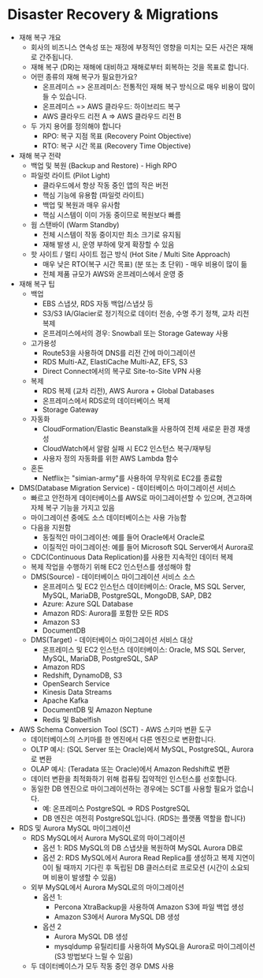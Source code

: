 # Disaster Recovery & Migrations
- 재해 복구 개요
  - 회사의 비즈니스 연속성 또는 재정에 부정적인 영향을 미치는 모든 사건은 재해로 간주됩니다.
  - 재해 복구 (DR)는 재해에 대비하고 재해로부터 회복하는 것을 목표로 합니다.
  - 어떤 종류의 재해 복구가 필요한가요?
    - 온프레미스 => 온프레미스: 전통적인 재해 복구 방식으로 매우 비용이 많이 들 수 있습니다.
    - 온프레미스 => AWS 클라우드: 하이브리드 복구
    - AWS 클라우드 리전 A => AWS 클라우드 리전 B
  - 두 가지 용어를 정의해야 합니다
    - RPO: 복구 지점 목표 (Recovery Point Objective)
    - RTO: 복구 시간 목표 (Recovery Time Objective)
- 재해 복구 전략
  - 백업 및 복원 (Backup and Restore) - High RPO
  - 파일럿 라이트 (Pilot Light)
    - 클라우드에서 항상 작동 중인 앱의 작은 버전
    - 핵심 기능에 유용함 (파일럿 라이트)
    - 백업 및 복원과 매우 유사함
    - 핵심 시스템이 이미 가동 중이므로 복원보다 빠름
  - 웜 스탠바이 (Warm Standby)
    - 전체 시스템이 작동 중이지만 최소 크기로 유지됨
    - 재해 발생 시, 운영 부하에 맞게 확장할 수 있음
  - 핫 사이트 / 멀티 사이트 접근 방식 (Hot Site / Multi Site Approach)
    - 매우 낮은 RTO(복구 시간 목표) (분 또는 초 단위) - 매우 비용이 많이 듦
    - 전체 제품 규모가 AWS와 온프레미스에서 운영 중
- 재해 복구 팁
  - 백업
    - EBS 스냅샷, RDS 자동 백업/스냅샷 등
    - S3/S3 IA/Glacier로 정기적으로 데이터 전송, 수명 주기 정책, 교차 리전 복제
    - 온프레미스에서의 경우: Snowball 또는 Storage Gateway 사용
  - 고가용성
    - Route53을 사용하여 DNS를 리전 간에 마이그레이션
    - RDS Multi-AZ, ElastiCache Multi-AZ, EFS, S3
    - Direct Connect에서의 복구로 Site-to-Site VPN 사용
  - 복제
    - RDS 복제 (교차 리전), AWS Aurora + Global Databases
    - 온프레미스에서 RDS로의 데이터베이스 복제
    - Storage Gateway
  - 자동화
    - CloudFormation/Elastic Beanstalk을 사용하여 전체 새로운 환경 재생성
    - CloudWatch에서 알람 실패 시 EC2 인스턴스 복구/재부팅
    - 사용자 정의 자동화를 위한 AWS Lambda 함수
  - 혼돈
    - Netflix는 "simian-army"를 사용하여 무작위로 EC2를 종료함
- DMS(Database Migration Service) - 데이터베이스 마이그레이션 서비스
  - 빠르고 안전하게 데이터베이스를 AWS로 마이그레이션할 수 있으며, 견고하며 자체 복구 기능을 가지고 있음
  - 마이그레이션 중에도 소스 데이터베이스는 사용 가능함
  - 다음을 지원함
    - 동질적인 마이그레이션: 예를 들어 Oracle에서 Oracle로
    - 이질적인 마이그레이션: 예를 들어 Microsoft SQL Server에서 Aurora로
  - CDC(Continuous Data Replication)를 사용한 지속적인 데이터 복제
  - 복제 작업을 수행하기 위해 EC2 인스턴스를 생성해야 함
  - DMS(Source) - 데이터베이스 마이그레이션 서비스 소스
    - 온프레미스 및 EC2 인스턴스 데이터베이스: Oracle, MS SQL Server, MySQL, MariaDB, PostgreSQL, MongoDB, SAP, DB2
    - Azure: Azure SQL Database
    - Amazon RDS: Aurora를 포함한 모든 RDS
    - Amazon S3
    - DocumentDB
  - DMS(Target) - 데이터베이스 마이그레이션 서비스 대상
    - 온프레미스 및 EC2 인스턴스 데이터베이스: Oracle, MS SQL Server, MySQL, MariaDB, PostgreSQL, SAP
    - Amazon RDS
    - Redshift, DynamoDB, S3
    - OpenSearch Service
    - Kinesis Data Streams
    - Apache Kafka
    - DocumentDB 및 Amazon Neptune
    - Redis 및 Babelfish
- AWS Schema Conversion Tool (SCT) - AWS 스키마 변환 도구
  - 데이터베이스의 스키마를 한 엔진에서 다른 엔진으로 변환합니다.
  - OLTP 예시: (SQL Server 또는 Oracle)에서 MySQL, PostgreSQL, Aurora로 변환
  - OLAP 예시: (Teradata 또는 Oracle)에서 Amazon Redshift로 변환
  - 데이터 변환을 최적화하기 위해 컴퓨팅 집약적인 인스턴스를 선호합니다.
  - 동일한 DB 엔진으로 마이그레이션하는 경우에는 SCT를 사용할 필요가 없습니다.
    - 예: 온프레미스 PostgreSQL => RDS PostgreSQL
    - DB 엔진은 여전히 PostgreSQL입니다. (RDS는 플랫폼 역할을 합니다)
- RDS 및 Aurora MySQL 마이그레이션
  - RDS MySQL에서 Aurora MySQL로의 마이그레이션
    - 옵션 1: RDS MySQL의 DB 스냅샷을 복원하여 MySQL Aurora DB로
    - 옵션 2: RDS MySQL에서 Aurora Read Replica를 생성하고 복제 지연이 0이 될 때까지 기다린 후 독립된 DB 클러스터로 프로모션 (시간이 소요되며 비용이 발생할 수 있음)
  - 외부 MySQL에서 Aurora MySQL로의 마이그레이션
    - 옵션 1:
      - Percona XtraBackup을 사용하여 Amazon S3에 파일 백업 생성
      - Amazon S3에서 Aurora MySQL DB 생성
    - 옵션 2
      - Aurora MySQL DB 생성
      - mysqldump 유틸리티를 사용하여 MySQL을 Aurora로 마이그레이션 (S3 방법보다 느릴 수 있음)
  - 두 데이터베이스가 모두 작동 중인 경우 DMS 사용